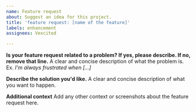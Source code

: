 ```yaml
---
name: Feature request
about: Suggest an idea for this project.
title: 'feature request: [name of the feature]'
labels: enhancement
assignees: Vexcited

---
```


**Is your feature request related to a problem? If yes, please describe. If no, remove that line.**
A clear and concise description of what the problem is. Ex. *I'm always frustrated when [...]*

**Describe the solution you'd like.**
A clear and concise description of what you want to happen.

**Additional context**
Add any other context or screenshots about the feature request here.
